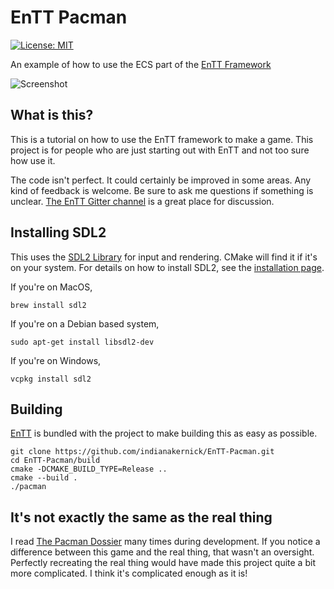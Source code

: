 # EnTT Pacman

[![License: MIT](https://img.shields.io/badge/License-MIT-yellow.svg)](./LICENSE)

An example of how to use the ECS part of the [EnTT Framework](https://github.com/skypjack/entt)

![Screenshot](https://i.imgur.com/J5RDcIz.png)

## What is this?

This is a tutorial on how to use the EnTT framework to make a game. This project
is for people who are just starting out with EnTT and not too sure how use it.

The code isn't perfect. It could certainly be improved in some areas. Any kind
of feedback is welcome. Be sure to ask me questions if something is unclear.
[The EnTT Gitter channel](https://gitter.im/skypjack/entt) is a great place for
discussion.

## Installing SDL2

This uses the [SDL2 Library](https://www.libsdl.org/) for input and rendering.
CMake will find it if it's on your system. For details on how to install SDL2,
see the [installation page](https://wiki.libsdl.org/Installation).

If you're on MacOS,

```
brew install sdl2
```

If you're on a Debian based system,

```
sudo apt-get install libsdl2-dev
```

If you're on Windows,

```
vcpkg install sdl2
```

## Building

[EnTT](https://github.com/skypjack/entt) is bundled with the project to make
building this as easy as possible.

```
git clone https://github.com/indianakernick/EnTT-Pacman.git
cd EnTT-Pacman/build
cmake -DCMAKE_BUILD_TYPE=Release ..
cmake --build .
./pacman
```

## It's not exactly the same as the real thing

I read [The Pacman Dossier](http://tralvex.com/download/forum/The%20Pac-Man%20Dossier.pdf)
many times during development. If you notice a difference between this game and
the real thing, that wasn't an oversight. Perfectly recreating the real thing
would have made this project quite a bit more complicated. I think it's
complicated enough as it is!
